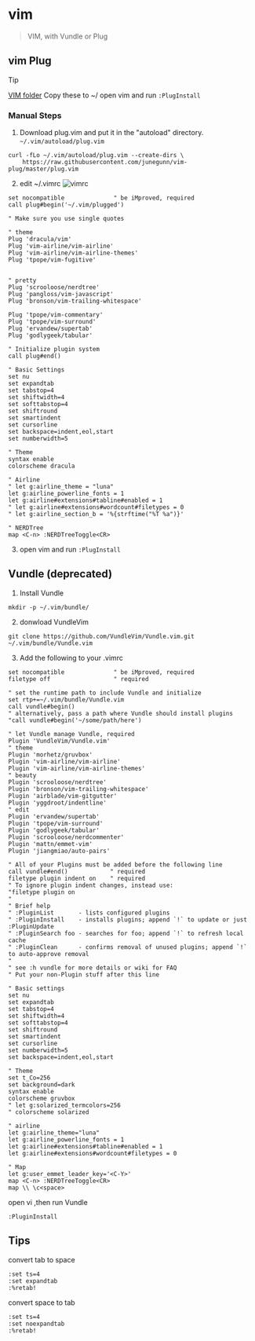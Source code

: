 # vim

> VIM, with Vundle or Plug



## vim Plug

> [!TIP]
> [VIM folder](/delta/vim/) Copy these to ~/
> open vim and run `:PlugInstall`

### Manual Steps
1. Download plug.vim and put it in the "autoload" directory.
`~/.vim/autoload/plug.vim`

```
curl -fLo ~/.vim/autoload/plug.vim --create-dirs \
    https://raw.githubusercontent.com/junegunn/vim-plug/master/plug.vim
```

2. edit ~/.vimrc ![vimrc](https://github.com/gaoming714/Manual/blob/master/delta/vim/.vimrc)
   
```
set nocompatible              " be iMproved, required
call plug#begin('~/.vim/plugged')

" Make sure you use single quotes

" theme
Plug 'dracula/vim'
Plug 'vim-airline/vim-airline'
Plug 'vim-airline/vim-airline-themes'
Plug 'tpope/vim-fugitive'


" pretty
Plug 'scrooloose/nerdtree'
Plug 'pangloss/vim-javascript'
Plug 'bronson/vim-trailing-whitespace'

Plug 'tpope/vim-commentary'
Plug 'tpope/vim-surround'
Plug 'ervandew/supertab'
Plug 'godlygeek/tabular'

" Initialize plugin system
call plug#end()

" Basic Settings
set nu
set expandtab
set tabstop=4
set shiftwidth=4
set softtabstop=4
set shiftround
set smartindent
set cursorline
set backspace=indent,eol,start
set numberwidth=5

" Theme
syntax enable
colorscheme dracula

" Airline
" let g:airline_theme = "luna"
let g:airline_powerline_fonts = 1
let g:airline#extensions#tabline#enabled = 1
" let g:airline#extensions#wordcount#filetypes = 0
" let g:airline_section_b = '%{strftime("%T %a")}'

" NERDTree
map <C-n> :NERDTreeToggle<CR>
```

3. open vim and run `:PlugInstall`


## Vundle (deprecated)

1. Install Vundle

```shell
mkdir -p ~/.vim/bundle/
```
2. donwload VundleVim

```shell
git clone https://github.com/VundleVim/Vundle.vim.git ~/.vim/bundle/Vundle.vim
```

3. Add the following to your .vimrc

```vimrc
set nocompatible              " be iMproved, required
filetype off                  " required

" set the runtime path to include Vundle and initialize
set rtp+=~/.vim/bundle/Vundle.vim
call vundle#begin()
" alternatively, pass a path where Vundle should install plugins
"call vundle#begin('~/some/path/here')

" let Vundle manage Vundle, required
Plugin 'VundleVim/Vundle.vim'
" theme
Plugin 'morhetz/gruvbox'
Plugin 'vim-airline/vim-airline'
Plugin 'vim-airline/vim-airline-themes'
" beauty
Plugin 'scrooloose/nerdtree'
Plugin 'bronson/vim-trailing-whitespace'
Plugin 'airblade/vim-gitgutter'
Plugin 'yggdroot/indentline'
" edit
Plugin 'ervandew/supertab'
Plugin 'tpope/vim-surround'
Plugin 'godlygeek/tabular'
Plugin 'scrooloose/nerdcommenter'
Plugin 'mattn/emmet-vim'
Plugin 'jiangmiao/auto-pairs'

" All of your Plugins must be added before the following line
call vundle#end()            " required
filetype plugin indent on    " required
" To ignore plugin indent changes, instead use:
"filetype plugin on
"
" Brief help
" :PluginList       - lists configured plugins
" :PluginInstall    - installs plugins; append `!` to update or just :PluginUpdate
" :PluginSearch foo - searches for foo; append `!` to refresh local cache
" :PluginClean      - confirms removal of unused plugins; append `!` to auto-approve removal
"
" see :h vundle for more details or wiki for FAQ
" Put your non-Plugin stuff after this line

" Basic settings
set nu
set expandtab
set tabstop=4
set shiftwidth=4
set softtabstop=4
set shiftround
set smartindent
set cursorline
set numberwidth=5
set backspace=indent,eol,start

" Theme
set t_Co=256
set background=dark
syntax enable
colorscheme gruvbox
" let g:solarized_termcolors=256
" colorscheme solarized

" airline
let g:airline_theme="luna"
let g:airline_powerline_fonts = 1
let g:airline#extensions#tabline#enabled = 1
let g:airline#extensions#wordcount#filetypes = 0

" Map
let g:user_emmet_leader_key='<C-Y>'
map <C-n> :NERDTreeToggle<CR>
map \\ \c<space>
```

open vi ,then run Vundle
```
:PluginInstall
```

## Tips


convert tab to space

```
:set ts=4
:set expandtab
:%retab!
```

convert space to tab

```
:set ts=4
:set noexpandtab
:%retab!
```

